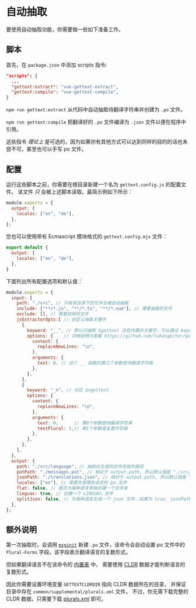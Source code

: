# 自动抽取

要使用自动抽取功能，你需要做一些如下准备工作。

## 脚本
首先，在 `package.json` 中添加 scripts 指令:

```json { package.json }
"scripts": {
  ...
  "gettext:extract": "vue-gettext-extract",
  "gettext:compile": "vue-gettext-compile",
}
```

`npm run gettext:extract` 从代码中自动抽取待翻译字符串并创建为 `.po` 文件。

`npm run gettext:compile` 把翻译好的 `.po` 文件编译为 `.json` 文件以便在程序中引用。

这些指令 _理论上_ 是可选的，因为如果你有其他方式可以达到同样的目的的话也未尝不可，甚至也可以手写 po 文件。


## 配置
运行这些脚本之前，你需要在根目录新建一个名为 `gettext.config.js` 的配置文件。
该文件 _只_ 会被上述脚本读取。最简示例如下所示：


```js
module.exports = {
  output: {
    locales: ["en", "de"],
  },
};
```

您也可以使用带有 Ecmascript 模块格式的 `gettext.config.mjs` 文件：

```js
export default {
  output: {
    locales: ["en", "de"],
  },
}
```

下面列出所有配置选项和默认值：

```js
module.exports = {
  input: {
    path: "./src", // 只有该目录下的文件会被自动抽取
    include: ["**/*.js", "**/*.ts", "**/*.vue"], // 需要抽取的文件
    exclude: [], // 需要排除的文件
    jsExtractorOpts:[ // 自定义抽取关键字
      {
        keyword: "__", // 默认只抽取 $gettext 这些内置的关键字，可以通过 keyword 自定义
        options: {    // 详细说明可查看 https://github.com/lukasgeiter/gettext-extractor
          content: {
            replaceNewLines: "\n",
          },
          arguments: {
            text: 0, // 这个 __ 函数的第几个参数是待翻译字符串
          },
        },
      },
      {
        keyword: "_n", // 对应 $ngettext
        options: {
          content: {
            replaceNewLines: "\n",
          },
          arguments: {
            text: 0,      // 第0个参数是待翻译字符串
            textPlural: 1,// 第1个参数是复数字符串
          },
        },
      },
    ],
  },
  output: {
    path: "./src/language", // 抽取后生成的文件存放的路径
    potPath: "./messages.pot", // 相对于 output.path, 所以默认值是 "./src/language/messages.pot"
    jsonPath: "./translations.json", // 相对于 output.path, 所以默认值是 "./src/language/translations.json"
    locales: ["en"], // 需要生成哪些语言的 po 文件
    flat: false, // 是否为每种语言单独创建一个文件夹
    linguas: true, // 创建一个 LINGUAS 文件
    splitJson: false, // 为每种语言生成一个 json 文件，如果为 true, jsonPath 应当是一个目录路径而不是一个文件路径
  },
};
```

## 额外说明
第一次抽取时，会调用 [`msginit`](https://www.gnu.org/software/gettext/manual/html_node/msginit-Invocation.html)
新建 `.po` 文件，该命令会自动设置 po 文件中的 `Plural-Forms` 字段。该字段表示翻译语言的复数形式。

但如果翻译语言不在该命令的
[内置表](https://github.com/dd32/gettext/blob/master/gettext-tools/src/plural-table.c#L27) 中，
需要使用 [CLDR](http://cldr.unicode.org/) 数据才能判断语言的复数形式。

因此你需要设置环境变量 `GETTEXTCLDRDIR` 指向 CLDR 数据所在的目录，
并保证目录中存在 `common/supplemental/plurals.xml` 文件。
不过，你无需下载完整的 CLDR 数据，只需要下载 [plurals.xml](https://raw.githubusercontent.com/unicode-org/cldr/main/common/supplemental/plurals.xml) 即可。
